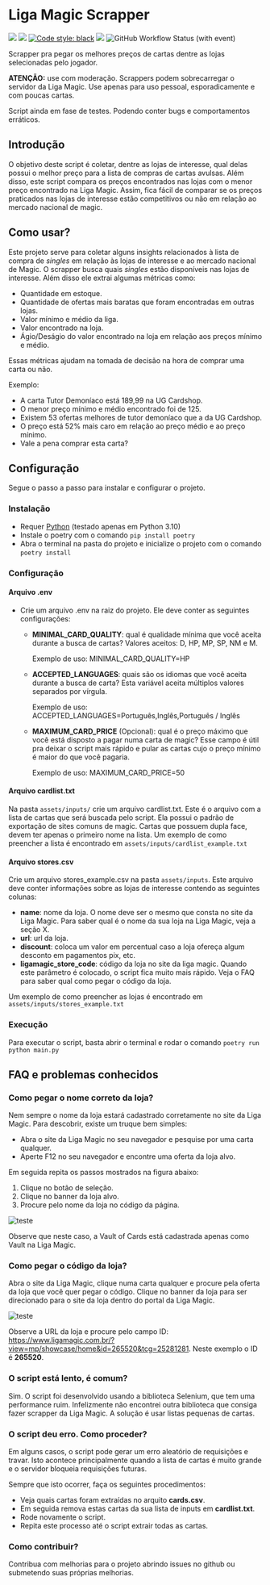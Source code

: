 # Liga Magic Scrapper
[![](https://img.shields.io/static/v1?label=python&message=3.10&color=blue&logo=python)](https://www.python.org/downloads/release/python-3100/)
[![](https://img.shields.io/static/v1?label=linter&message=flake8&color=green&logo=flake8)](https://flake8.pycqa.org/en/latest/)
[![Code style: black](https://img.shields.io/badge/code%20style-black-000000.svg)](https://github.com/psf/black)
[![](https://img.shields.io/static/v1?label=unit-tests&message=pytest&color=green&logo=pytest)](https://docs.pytest.org/en/latest/)
![GitHub Workflow Status (with event)](https://img.shields.io/github/actions/workflow/status/guilhermenoronha/parquet-to-hyper/python-package.yml?label=tests)


Scrapper pra pegar os melhores preços de cartas dentre as lojas selecionadas pelo jogador.

**ATENÇÃO:** use com moderação. Scrappers podem sobrecarregar o servidor da Liga Magic. Use apenas para uso pessoal, esporadicamente e com poucas cartas.

Script ainda em fase de testes. Podendo conter bugs e comportamentos erráticos.

## Introdução

O objetivo deste script é coletar, dentre as lojas de interesse, qual delas possui o melhor preço para a lista de compras de cartas avulsas. Além disso, este script compara os preços encontrados nas lojas com o menor preço encontrado na Liga Magic. Assim, fica fácil de comparar se os preços praticados nas lojas de interesse estão competitivos ou não em relação ao mercado nacional de magic. 


## Como usar?

Este projeto serve para coletar alguns insights relacionados à lista de compra de *singles* em relação às lojas de interesse e ao mercado nacional de Magic. O scrapper busca quais *singles* estão disponíveis nas lojas de interesse. Além disso ele extrai algumas métricas como:

- Quantidade em estoque.
- Quantidade de ofertas mais baratas que foram encontradas em outras lojas.
- Valor mínimo e médio da liga.
- Valor encontrado na loja.
- Ágio/Deságio do valor encontrado na loja em relação aos preços mínimo e médio.

Essas métricas ajudam na tomada de decisão na hora de comprar uma carta ou não.

Exemplo:
 
 - A carta Tutor Demoníaco está 189,99 na UG Cardshop.
 - O menor preço mínimo e médio encontrado foi de 125.
 - Existem 53 ofertas melhores de tutor demoníaco que a da UG Cardshop.
 - O preço está 52% mais caro em relação ao preço médio e ao preço mínimo.
 - Vale a pena comprar esta carta?

## Configuração

Segue o passo a passo para instalar e configurar o projeto.

### Instalação

- Requer [Python](https://www.python.org/downloads/release/python-31110/) (testado apenas em Python 3.10)
- Instale o poetry com o comando `pip install poetry`
- Abra o terminal na pasta do projeto e inicialize o projeto com o comando `poetry install`

### Configuração

#### Arquivo .env

- Crie um arquivo .env na raiz do projeto. Ele deve conter as seguintes configurações:
    
    - **MINIMAL_CARD_QUALITY**: qual é qualidade mínima que você aceita durante a busca de cartas? Valores aceitos: D, HP, MP, SP, NM e M. 
    
        Exemplo de uso:  MINIMAL_CARD_QUALITY=HP

    - **ACCEPTED_LANGUAGES**: quais são os idiomas que você aceita durante a busca de carta? Esta variável aceita múltiplos valores separados por vírgula.
    
        Exemplo de uso: ACCEPTED_LANGUAGES=Português,Inglês,Português / Inglês

    - **MAXIMUM_CARD_PRICE** (Opcional): qual é o preço máximo que você está disposto a pagar numa carta de magic? Esse campo é útil pra deixar o script mais rápido e pular as cartas cujo o preço mínimo é maior do que você pagaria.

        Exemplo de uso:  MAXIMUM_CARD_PRICE=50

    

#### Arquivo cardlist.txt

Na pasta `assets/inputs/` crie um arquivo cardlist.txt. Este é o arquivo com a lista de cartas que será buscada pelo script. Ela possui o padrão de exportação de sites comuns de magic. Cartas que possuem dupla face, devem ter apenas o primeiro nome na lista. Um exemplo de como preencher a lista é encontrado em `assets/inputs/cardlist_example.txt` 

#### Arquivo stores.csv

Crie um arquivo stores_example.csv na pasta `assets/inputs`. Este arquivo deve conter informações sobre as lojas de interesse contendo as seguintes colunas:

- **name**: nome da loja. O nome deve ser o mesmo que consta no site da Liga Magic. Para saber qual é o nome da sua loja na Liga Magic, veja a seção X.
- **url**: url da loja.
- **discount**: coloca um valor em percentual caso a loja ofereça algum desconto em pagamentos pix, etc.
- **ligamagic_store_code**: código da loja no site da liga magic. Quando este parâmetro é colocado, o script fica muito mais rápido. Veja o FAQ para saber qual como pegar o código da loja.

Um exemplo de como preencher as lojas é encontrado em `assets/inputs/stores_example.txt`

### Execução

Para executar o script, basta abrir o terminal e rodar o comando `poetry run python main.py`

## FAQ e problemas conhecidos

### Como pegar o nome correto da loja?

Nem sempre o nome da loja estará cadastrado corretamente no site da Liga Magic. Para descobrir, existe um truque bem simples:

- Abra o site da Liga Magic no seu navegador e pesquise por uma carta qualquer.
- Aperte F12 no seu navegador e encontre uma oferta da loja alvo.

Em seguida repita os passos mostrados na figura abaixo:

1. Clique no botão de seleção.
2. Clique no banner da loja alvo.
3. Procure pelo nome da loja no código da página.

![teste](https://github.com/user-attachments/assets/ed10c9c2-dca9-41f6-9d9e-4ec71b63ccef)

Observe que neste caso, a Vault of Cards está cadastrada apenas como Vault na Liga Magic.

### Como pegar o código da loja?

Abra o site da Liga Magic, clique numa carta qualquer e procure pela oferta da loja que você quer pegar o código. Clique no banner da loja para ser direcionado para o site da loja dentro do portal da Liga Magic.

![teste](https://github.com/user-attachments/assets/50b08a46-ce92-4b9c-a493-ba70286ae622)

Observe a URL da loja e procure pelo campo ID: https://www.ligamagic.com.br/?view=mp/showcase/home&id=265520&tcg=25281281. Neste exemplo o ID é **265520**.

### O script está lento, é comum?

Sim. O script foi desenvolvido usando a biblioteca Selenium, que tem uma performance ruim. Infelizmente não encontrei outra biblioteca que consiga fazer scrapper da Liga Magic. A solução é usar listas pequenas de cartas.

### O script deu erro. Como proceder?

Em alguns casos, o script pode gerar um erro aleatório de requisições e travar. Isto acontece principalmente quando a lista de cartas é muito grande e o servidor bloqueia requisições futuras. 

Sempre que isto ocorrer, faça os seguintes procedimentos:

- Veja quais cartas foram extraídas no arquito **cards.csv**. 
- Em seguida remova estas cartas da sua lista de inputs em **cardlist.txt**.
- Rode novamente o script. 
- Repita este processo até o script extrair todas as cartas.

### Como contribuir?

Contribua com melhorias para o projeto abrindo issues no github ou submetendo suas próprias melhorias.